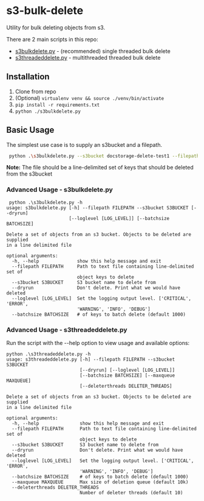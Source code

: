 # s3-bulk-delete
Utility for bulk deleting objects from s3.

There are 2 main scripts in this repo:
- [s3bulkdelete.py](#advanced-usage---s3bulkdeletepy) - (recommended) single threaded bulk delete
- [s3threadeddelete.py](#advanced-usage---s3threadeddeletepy) - multithreaded threaded bulk delete

## Installation

1. Clone from repo
1. (Optional) `virtualenv venv && source ./venv/bin/activate`
1. `pip install -r requirements.txt`
1. `python ./s3bulkdelete.py`


## Basic Usage

The simplest use case is to supply an s3bucket and a filepath.  
```sh
 python .\s3bulkdelete.py --s3bucket docstorage-delete-test1 --filepath .\input.txt
```

**Note:** The file should be a line-delimited set of keys that should be deleted from the s3bucket

### Advanced Usage - s3bulkdelete.py

```text
 python .\s3bulkdelete.py -h
usage: s3bulkdelete.py [-h] --filepath FILEPATH --s3bucket S3BUCKET [--dryrun]
                       [--loglevel [LOG_LEVEL]] [--batchsize BATCHSIZE]

Delete a set of objects from an s3 bucket. Objects to be deleted are supplied
in a line delimited file

optional arguments:
  -h, --help              show this help message and exit
  --filepath FILEPATH     Path to text file containing line-delimited set of
                          object keys to delete
  --s3bucket S3BUCKET     S3 bucket name to delete from
  --dryrun                Don't delete. Print what we would have deleted
  --loglevel [LOG_LEVEL]  Set the logging output level. ['CRITICAL', 'ERROR',
                          'WARNING', 'INFO', 'DEBUG']
  --batchsize BATCHSIZE   # of keys to batch delete (default 1000)
```

### Advanced Usage - s3threadeddelete.py

Run the script with the --help option to view usage and available options:

```text
python .\s3threadeddelete.py -h
usage: s3threadeddelete.py [-h] --filepath FILEPATH --s3bucket S3BUCKET
                           [--dryrun] [--loglevel [LOG_LEVEL]]
                           [--batchsize BATCHSIZE] [--maxqueue MAXQUEUE]
                           [--deleterthreads DELETER_THREADS]

Delete a set of objects from an s3 bucket. Objects to be deleted are supplied
in a line delimited file

optional arguments:
  -h, --help               show this help message and exit
  --filepath FILEPATH      Path to text file containing line-delimited set of
                           object keys to delete
  --s3bucket S3BUCKET      S3 bucket name to delete from
  --dryrun                 Don't delete. Print what we would have deleted
  --loglevel [LOG_LEVEL]   Set the logging output level. ['CRITICAL', 'ERROR',
                           'WARNING', 'INFO', 'DEBUG']
  --batchsize BATCHSIZE    # of keys to batch delete (default 1000)
  --maxqueue MAXQUEUE      Max size of deletion queue (default 10k)
  --deleterthreads DELETER_THREADS
                           Number of deleter threads (default 10)
```